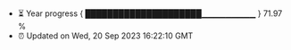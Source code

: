 - ⏳ Year progress { █████████████████████▁▁▁▁▁▁▁▁▁ } 71.97 %
- ⏰ Updated on Wed, 20 Sep 2023 16:22:10 GMT

